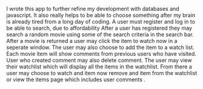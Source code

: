 I wrote this app to further refine my development with databases and javascript.
It also really helps to be able to choose something after my brain is already tired from a long day of coding.
A user must register and log in to be able to search, due to affordability
After a user has registered they may search a random movie using some of the search criteria in the search bar.
After a movie is returned a user may click the item to watch now in a seperate window.
The user may also choose to add the item to a watch list.
Each movie item will show comments from previous users who have visited. User who created comment may also delete comment.
The user may view their watchlist which will display all the items in the watchlist.   From there a user may choose to watch and item now
remove and item from the watchlist or view the items page which includes user comments .

